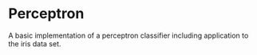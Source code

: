 # Perceptron
A basic implementation of a perceptron classifier including application to the iris data set.
